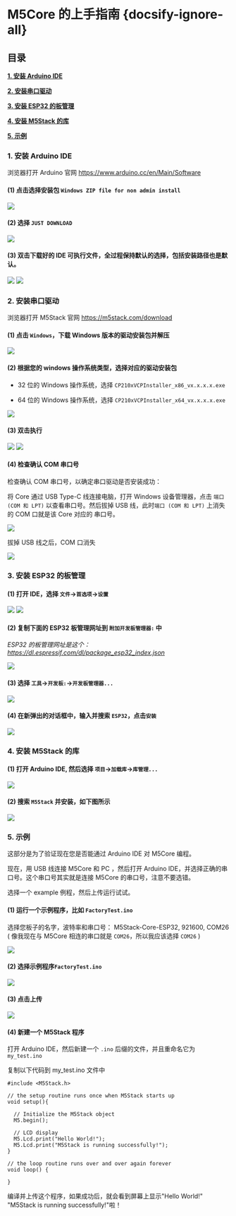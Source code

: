 ﻿# M5Core 的上手指南 {docsify-ignore-all}

<!-- ?> 建议您先确认安装了 `USB驱动` 和 `Arduino IDE`。 如果还没的话，阅读这两篇文档[如何建立串口连接](zh_CN/related_documents/establish_serial_connection)和[安装 Arduino IDE](zh_CN/related_documents/how_to_install_git_and_arduino)。 -->

## 目录

**[1. 安装 Arduino IDE](#_1-安装-Arduino-IDE)**

**[2. 安装串口驱动](#_2-安装串口驱动)**

**[3. 安装 ESP32 的板管理](#_3-安装-ESP32-的板管理)**

**[4. 安装 M5Stack 的库](#_4-安装-M5Stack-的库)**

**[5. 示例](#_5-示例)**

### 1. 安装 Arduino IDE

<!-- *注意：如果已经安装了 IDE，请直接从[步骤 2](#_2-安装串口驱动) 开始。* -->

浏览器打开 Arduino 官网 https://www.arduino.cc/en/Main/Software

#### (1) 点击选择安装包 `Windows ZIP file for non admin install`

<img src="assets/img/getting_started_pics/m5stack_core/get_started_with_arduino_m5core/windows/arduino_cc_package.png">

#### (2) 选择 `JUST DOWNLOAD`

<img src="assets/img/getting_started_pics/m5stack_core/get_started_with_arduino_m5core/windows/arduino_cc_package_02.png">

#### (3) 双击下载好的 IDE 可执行文件，全过程保持默认的选择，包括安装路径也是默认。

<img src="assets/img/getting_started_pics/m5stack_core/get_started_with_arduino_m5core/windows/select_arduino_install_path.png">

<img src="assets/img/getting_started_pics/m5stack_core/get_started_with_arduino_m5core/windows/install_arduino_2.png">

### 2. 安装串口驱动

<!-- *注意：如果已经安装了 CP21x 的串口驱动的话，请直接从[步骤 3](#_3-安装-ESP32-的板管理) 开始。* -->

浏览器打开 M5Stack 官网 https://m5stack.com/download

#### (1) 点击 `Windows`，下载 Windows 版本的驱动安装包并解压

<img src="assets/img/getting_started_pics/m5stack_core/get_started_with_arduino_m5core/windows/download_usb_driver_win_01.png">

#### (2) 根据您的 windows 操作系统类型，选择对应的驱动安装包

* 32 位的 Windows 操作系统，选择 `CP210xVCPInstaller_x86_vx.x.x.x.exe`

* 64 位的 Windows 操作系统，选择 `CP210xVCPInstaller_x64_vx.x.x.x.exe`

<img src="assets/img/getting_started_pics/establish_serial_connection/windows_install_usb_driver01.png">

#### (3) 双击执行

<img src="assets/img/getting_started_pics/establish_serial_connection/windows_install_usb_driver02.png">

<img src="assets/img/getting_started_pics/establish_serial_connection/windows_install_usb_driver03.png">

#### (4) 检查确认 COM 串口号

检查确认 COM 串口号，以确定串口驱动是否安装成功：

将 Core 通过 USB Type-C 线连接电脑，打开 Windows 设备管理器，点击 `端口 (COM 和 LPT)` 以查看串口号。然后拔掉 USB 线，此时`端口 (COM 和 LPT)` 上消失的 COM 口就是该 Core 对应的 串口号。

<img src="assets/img/getting_started_pics/m5stack_core/get_started_with_arduino_m5core/windows/check_serial_port_01_cn.png">

拔掉 USB 线之后，COM 口消失

<img src="assets/img/getting_started_pics/m5stack_core/get_started_with_arduino_m5core/windows/check_serial_port_02_cn.png">

<!-- <img src="assets/img/getting_started_pics/establish_serial_connection/windows_m5stack_in_device_manager.png"> -->

### 3. 安装 ESP32 的板管理

#### (1) 打开 IDE，选择 `文件`->`首选项`->`设置`

<img src="assets/img/getting_started_pics/m5stack_core/get_started_with_arduino_m5core/windows/quick_start_arduino_win_01_cn.png">

<img src="assets/img/getting_started_pics/m5stack_core/get_started_with_arduino_m5core/windows/quick_start_arduino_win_02_cn.png">

#### (2) 复制下面的 ESP32 板管理网址到 `附加开发板管理器:` 中

*ESP32 的板管理网址是这个：https://dl.espressif.com/dl/package_esp32_index.json*

<img src="assets/img/getting_started_pics/m5stack_core/get_started_with_arduino_m5core/windows/quick_start_arduino_win_03_cn.png">

#### (3) 选择 `工具`->`开发板:`->`开发板管理器...`

<img src="assets/img/getting_started_pics/m5stack_core/get_started_with_arduino_m5core/windows/quick_start_arduino_win_04_cn.png">

#### (4) 在新弹出的对话框中，输入并搜索 `ESP32`，点击`安装`
<img src="assets/img/getting_started_pics/m5stack_core/get_started_with_arduino_m5core/windows/quick_start_arduino_win_05_cn.png">

### 4. 安装 M5Stack 的库

#### (1) 打开 Arduino IDE, 然后选择 `项目`->`加载库`->`库管理...`

<img src="assets/img/getting_started_pics/m5stack_core/get_started_with_arduino_m5core/windows/install_m5stack_lib_01_cn.png">

#### (2) 搜索 `M5Stack` 并安装，如下图所示

<img src="assets/img/getting_started_pics/m5stack_core/get_started_with_arduino_m5core/windows/install_m5stack_lib_02_cn.png">

<!-- ?> *如果显示下图这样，表示您已经安装了 M5Stack，可是需要升级。*

<img src="assets/img/getting_started_pics/m5stack_core/get_started_with_arduino_m5core/windows/update_m5stack_lib.png"> -->

### 5. 示例

这部分是为了验证现在您是否能通过 Arduino IDE 对 M5Core 编程。

现在，用 USB 线连接 M5Core 和 PC ，然后打开 Arduino IDE，并选择正确的串口号。这个串口号其实就是连接 M5Core 的串口号，注意不要选错。

选择一个 example 例程，然后上传运行试试。

#### (1) 运行一个示例程序，比如 `FactoryTest.ino`

选择您板子的名字，波特率和串口号： M5Stack-Core-ESP32, 921600, COM26 ( 像我现在与 M5Core 相连的串口就是 `COM26`，所以我应该选择 `COM26` )

<img src="assets/img/getting_started_pics/m5stack_core/get_started_with_arduino_m5core/windows/select_board_baudrate_serial_port_cn.png">

#### (2) 选择示例程序`FactoryTest.ino`

<img src="assets/img/getting_started_pics/m5stack_core/get_started_with_arduino_m5core/windows/select_an_example_cn.png">

#### (3) 点击上传

<img src="assets/img/getting_started_pics/m5stack_core/get_started_with_arduino_m5core/windows/arduino_upload_cn.png">

#### (4) 新建一个 M5Stack 程序

打开 Arduino IDE，然后新建一个 `.ino` 后缀的文件，并且重命名它为 `my_test.ino`

复制以下代码到 my_test.ino 文件中

```arduino
#include <M5Stack.h>

// the setup routine runs once when M5Stack starts up
void setup(){

  // Initialize the M5Stack object
  M5.begin();

  // LCD display
  M5.Lcd.print("Hello World!");
  M5.Lcd.print("M5Stack is running successfully!");
}

// the loop routine runs over and over again forever
void loop() {

}
```

编译并上传这个程序，如果成功后，就会看到屏幕上显示"Hello World!" "M5Stack is running successfully!"啦！

<!-- ?> *如果您想升级 5Stack 库的话，请移步阅读这篇文档[如何升级Arduino-M5Stack库](zh_CN/related_documents/upgrade_m5stack_lib).* -->
